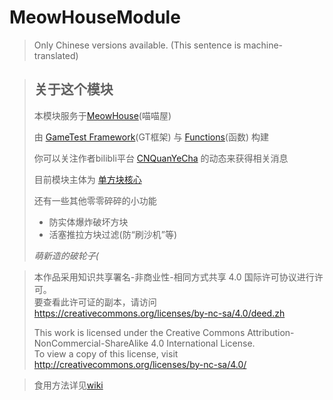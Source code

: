 # MeowHouseModule
>Only Chinese versions available. (This sentence is machine-translated)

> ## 关于这个模块
> 本模块服务于[MeowHouse](https://github.com/MiaoMiaoMax/MeowHouse)(喵喵屋)
>
> 由 [GameTest Framework](https://learn.microsoft.com/en-us/minecraft/creator/scriptapi/)(GT框架) 与 [Functions](https://learn.microsoft.com/en-us/minecraft/creator/documents/functionsintroduction)(函数) 构建
>
> 你可以关注作者bilibli平台 [CNQuanYeCha](https://space.bilibili.com/1968985335) 的动态来获得相关消息
>
> 目前模块主体为 [单方块核心](https://afdian.net/a/CNQuanYeCha)
>
> 还有一些其他零零碎碎的小功能
> * 防实体爆炸破坏方块
> * 活塞推拉方块过滤(防“刷沙机”等)
>
> *萌新造的破轮子(*

> 本作品采用知识共享署名-非商业性-相同方式共享 4.0 国际许可协议进行许可。  
> 要查看此许可证的副本，请访问 https://creativecommons.org/licenses/by-nc-sa/4.0/deed.zh
>
> This work is licensed under the Creative Commons Attribution-NonCommercial-ShareAlike 4.0 International License.  
> To view a copy of this license, visit http://creativecommons.org/licenses/by-nc-sa/4.0/

> 食用方法详见[wiki](https://github.com/MiaoMiaoMax/MeowHouseModule/wiki)
